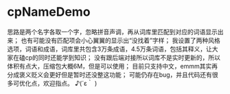 # cpNameDemo
思路是两个名字各取一个字，忽略拼音声调，再从词库里匹配到对应的词语显示出来；
也有可能没有匹配项会小心翼翼的显示出“没找着”字样；
我设置了两种风格选项，词语和成语，词库里共包含3万条成语，4.5万条词语，包括其释义，让大家在磕cp的同时还能学到知识；
没有跟后端对接所以词库不是实时更新的，所以体积有点大，压缩包大概6M，但是可以使用； 
目前只支持中文，emmm其实再分成褒义贬义会更好但是暂时还没整这功能；
可能仍存在bug，并且代码还有很多可优化点，欢迎指点。 ♪(´ε｀ )
